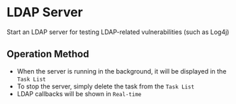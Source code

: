 # LDAP Server

Start an LDAP server for testing LDAP-related vulnerabilities (such as Log4j)

## Operation Method

- When the server is running in the background, it will be displayed in the `Task List`
- To stop the server, simply delete the task from the `Task List`
- LDAP callbacks will be shown in `Real-time`
